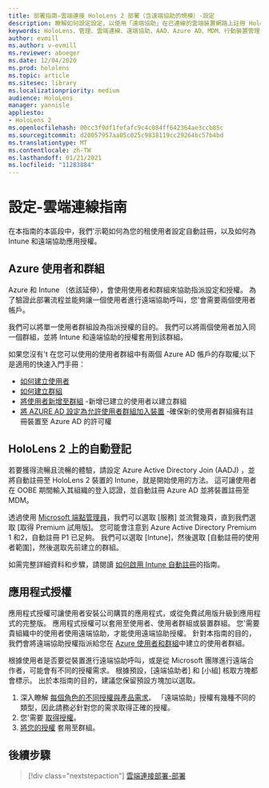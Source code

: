 ```yaml
---
title: 部署指南–雲端連接 HoloLens 2 部署（含遠端協助的規模）-設定
description: 瞭解如何設定設定，以使用「遠端協助」在已連線的雲端裝置網路上註冊 HoloLens 裝置。
keywords: HoloLens、管理、雲端連線、遠端協助、AAD、Azure AD、MDM、行動裝置管理
author: evmill
ms.author: v-evmill
ms.reviewer: aboeger
ms.date: 12/04/2020
ms.prod: hololens
ms.topic: article
ms.sitesec: library
ms.localizationpriority: medium
audience: HoloLens
manager: yannisle
appliesto:
- HoloLens 2
ms.openlocfilehash: 00cc3f9df1fefafc9c4c084ff642364ae3ccb85c
ms.sourcegitcommit: d20057957aa05c025c9838119cc29264bc57b4bd
ms.translationtype: MT
ms.contentlocale: zh-TW
ms.lasthandoff: 01/21/2021
ms.locfileid: "11283884"
---
```

# 設定-雲端連線指南

在本指南的本區段中，我們&#39;示範如何為您的租使用者設定自動註冊，以及如何為 Intune 和遠端協助應用授權。

## Azure 使用者和群組

Azure 和 Intune （依該延伸），會使用使用者和群組來協助指派設定和授權。 為了驗證此部署流程並能夠讓一個使用者進行遠端協助呼叫，您&#39;會需要兩個使用者帳戶。

我們可以將單一使用者群組設為指派授權的目的。 我們可以將兩個使用者加入同一個群組，並將 Intune 和遠端協助的授權套用到該群組。

如果您沒有&#39;t 在您可以使用的使用者群組中有兩個 Azure AD 帳戶的存取權;以下是適用的快速入門手冊：

- [如何建立使用者](https://docs.microsoft.com/mem/intune/fundamentals/quickstart-create-user)
- [如何建立群組](https://docs.microsoft.com/mem/intune/fundamentals/quickstart-create-group)
- [將使用者新增至群組](https://docs.microsoft.com/azure/active-directory/fundamentals/active-directory-groups-members-azure-portal) -新增已建立的使用者以建立群組
- [將 AZURE AD 設定為允許使用者群組加入裝置](https://docs.microsoft.com/azure/active-directory/devices/azureadjoin-plan#configure-your-device-settings) -確保新的使用者群組擁有註冊裝置至 Azure AD 的許可權

## HoloLens 2 上的自動登記

若要獲得流暢且流暢的體驗，請設定 Azure Active Directory Join (AADJ) ，並將自動註冊至 HoloLens 2 裝置的 Intune，就是開始使用的方法。 這可讓使用者在 OOBE 期間輸入其組織的登入認證，並自動註冊 Azure AD 並將裝置註冊至 MDM。

透過使用 [Microsoft 端點管理員](https://endpoint.microsoft.com/#home)，我們可以選取 [服務] 並流覽幾頁，直到我們選取 [取得 Premium 試用版]。 您可能會注意到 Azure Active Directory Premium 1 和2，自動註冊 P1 已足夠。 我們可以選取 [Intune]，然後選取 [自動註冊的使用者範圍]，然後選取先前建立的群組。

如需完整詳細資料和步驟，請閱讀 [如何啟用 Intune 自動註冊](https://docs.microsoft.com/mem/intune/enrollment/quickstart-setup-auto-enrollment)的指南。

## 應用程式授權

應用程式授權可讓使用者安裝公司購買的應用程式，或從免費試用版升級到應用程式的完整版。 應用程式授權可以套用至使用者、使用者群組或裝置群組。 您&#39;需要貴組織中的使用者使用遠端協助，才能使用遠端協助授權。 針對本指南的目的，我們會將遠端協助授權指派給您在 [Azure 使用者和群組](hololens2-cloud-connected-configure.md#azure-users-and-groups)中建立的使用者群組。

根據使用者是否要從裝置進行遠端協助呼叫，或是從 Microsoft 團隊進行遠端合作者，可能會有不同的授權需求。 根據預設，[遠端協助者] 和 [小組] 核取方塊都會標示。 出於本指南的目的，建議您保留預設方塊加以選取。

1. 深入瞭解 [每個角色的不同授權與產品需求](https://docs.microsoft.com/dynamics365/mixed-reality/remote-assist/requirements#licensing-and-product-requirements-per-role)。 「遠端協助」授權有幾種不同的類型，因此請務必針對您的需求取得正確的授權。
2. 您&#39;需要 [取得授權](https://docs.microsoft.com/dynamics365/mixed-reality/remote-assist/buy-remote-assist)。
3. [將您的授權](https://docs.microsoft.com/dynamics365/mixed-reality/remote-assist/deploy-remote-assist) 套用至群組。

## 後續步驟

> [!div class="nextstepaction"]
> [雲端連接部署-部署](hololens2-cloud-connected-deploy.md)